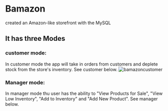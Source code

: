# Bamazon
created an Amazon-like storefront with the MySQL
## It has three Modes
### customer mode:
In customer mode the app will take in orders from customers and deplete stock from the store's inventory.
See customer below.
![bamazoncustomer](https://user-images.githubusercontent.com/31144580/35600348-0a366c84-05f3-11e8-9f4f-fcc58dec108b.gif)
### Manager mode:
In manager mode thu user has the ability to "View Products for Sale", "View Low Inventory", "Add to Inventory" and "Add New Product".
See manager below.

